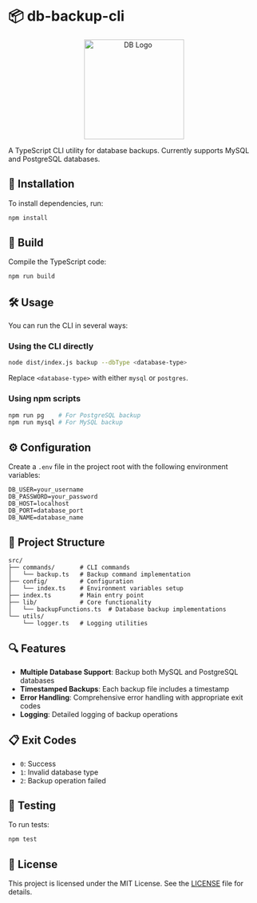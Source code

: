 # 📦 db-backup-cli

<p align="center">
  <img src="https://icons.veryicon.com/png/o/internet--web/2022-alibaba-cloud-product-icon-cloud/cbs-database-backup.png" alt="DB Logo" width="200" >
</p>

A TypeScript CLI utility for database backups. Currently supports MySQL and PostgreSQL databases.

## 🚀 Installation

To install dependencies, run:

```bash
npm install
```

## 🔨 Build

Compile the TypeScript code:

```bash
npm run build
```

## 🛠️ Usage

You can run the CLI in several ways:

### Using the CLI directly

```bash
node dist/index.js backup --dbType <database-type>
```

Replace `<database-type>` with either `mysql` or `postgres`.

### Using npm scripts

```bash
npm run pg    # For PostgreSQL backup
npm run mysql # For MySQL backup
```

## ⚙️ Configuration

Create a `.env` file in the project root with the following environment variables:

```env
DB_USER=your_username
DB_PASSWORD=your_password
DB_HOST=localhost
DB_PORT=database_port
DB_NAME=database_name
```

## 🧩 Project Structure

```
src/
├── commands/       # CLI commands
│   └── backup.ts   # Backup command implementation
├── config/         # Configuration
│   └── index.ts    # Environment variables setup
├── index.ts        # Main entry point
├── lib/            # Core functionality
│   └── backupFunctions.ts  # Database backup implementations
└── utils/
    └── logger.ts   # Logging utilities
```

## 🔍 Features

- **Multiple Database Support**: Backup both MySQL and PostgreSQL databases
- **Timestamped Backups**: Each backup file includes a timestamp
- **Error Handling**: Comprehensive error handling with appropriate exit codes
- **Logging**: Detailed logging of backup operations

## 📋 Exit Codes

- `0`: Success
- `1`: Invalid database type
- `2`: Backup operation failed

## 🧪 Testing

To run tests:

```bash
npm test
```

## 📄 License

This project is licensed under the MIT License. See the [LICENSE](LICENSE) file for details.